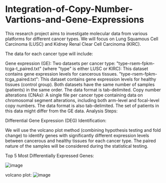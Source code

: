 # Integration-of-Copy-Number-Vartions-and-Gene-Expressions
This research project aims to investigate molecular data from various platforms for different cancer types. We will focus on Lung Squamous Cell Carcinoma (LUSC) and Kidney Renal Clear Cell Carcinoma (KIRC).

The data for each cancer type will include:

Gene expression (GE): Two datasets per cancer type:
"type-rsem-fpkm-tcga-t_paired.txt" (where "type" is either LUSC or KIRC): This dataset contains gene expression levels for cancerous tissues.
"type-rsem-fpkm-tcga_paired.txt": This dataset contains gene expression levels for healthy tissues (control group).
Both datasets have the same number of samples (patients) in the same order.
The data format is tab-delimited.
Copy number alterations (CNAs): A single file per cancer type containing data on chromosomal segment alterations, including both arm-level and focal-level copy numbers.
The data format is also tab-delimited.
The set of patients in this data might differ from the GE data.
Analysis Steps:

Differential Gene Expression (DEG) Identification:

We will use the volcano plot method (combining hypothesis testing and fold change) to identify genes with significantly different expression levels between cancerous and healthy tissues for each cancer type.
The paired nature of the samples will be considered during the statistical testing.

Top 5 Most Differentially Expressed Genes:

![image](https://github.com/Enas888/Integration-of-Copy-Number-Vartions-and-Gene-Expressions/assets/86245745/cb41c920-33ba-42f4-ac58-7fadd85cd499)

volcano plot:
![image](https://github.com/Enas888/Integration-of-Copy-Number-Vartions-and-Gene-Expressions/assets/86245745/93efff71-ef66-443b-a87b-0c774f4ad802)

